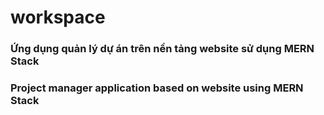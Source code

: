 # workspace
### Ứng dụng quản lý dự án trên nền tảng website sử dụng MERN Stack
### Project manager application based on website using MERN Stack
